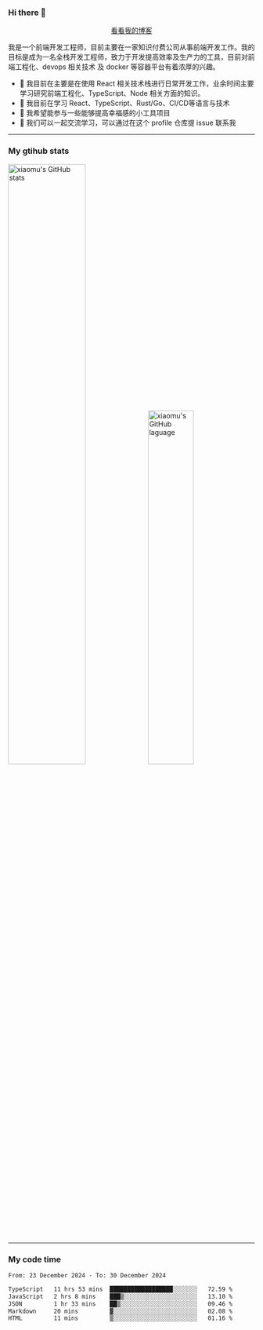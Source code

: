 ### Hi there 👋

<p align="center">
  <a href="https://blog.realjacket.fun">看看我的博客</a>
</p>

我是一个前端开发工程师，目前主要在一家知识付费公司从事前端开发工作。我的目标是成为一名全栈开发工程师，致力于开发提高效率及生产力的工具，目前对前端工程化、devops 相关技术 及 docker 等容器平台有着浓厚的兴趣。

- 🔭 我目前在主要是在使用 React 相关技术栈进行日常开发工作，业余时间主要学习研究前端工程化、TypeScript、Node 相关方面的知识。
- 🌱 我目前在学习 React、TypeScript、Rust/Go、CI/CD等语言与技术
- 👯 我希望能参与一些能够提高幸福感的小工具项目
- 💬 我们可以一起交流学习，可以通过在这个 profile 仓库提 issue 联系我

***

### My gtihub stats

<a><img src="https://github-readme-stats-git-masterrstaa-rickstaa.vercel.app/api?username=real-jacket&&show_icons=true" title="xiaomu's GitHub stats" alt="xiaomu's GitHub stats" style="width:56%;"/></a>
<a><img src="https://github-readme-stats-git-masterrstaa-rickstaa.vercel.app/api/top-langs/?username=real-jacket&layout=compact" title="xiaomu's GitHub laguage" alt="xiaomu's GitHub laguage" style="width:43%;"/><a/>

***

### My code time

<!--START_SECTION:waka-->

```txt
From: 23 December 2024 - To: 30 December 2024

TypeScript   11 hrs 53 mins  ██████████████████░░░░░░░   72.59 %
JavaScript   2 hrs 8 mins    ███▒░░░░░░░░░░░░░░░░░░░░░   13.10 %
JSON         1 hr 33 mins    ██▒░░░░░░░░░░░░░░░░░░░░░░   09.46 %
Markdown     20 mins         ▓░░░░░░░░░░░░░░░░░░░░░░░░   02.08 %
HTML         11 mins         ▒░░░░░░░░░░░░░░░░░░░░░░░░   01.16 %
```

<!--END_SECTION:waka-->
